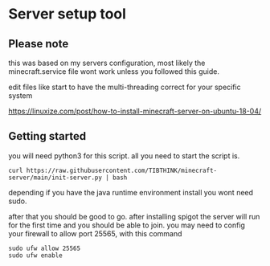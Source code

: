 # Server setup tool

## Please note
this was based on my servers configuration, most likely the minecraft.service file wont work unless you followed this guide.

edit files like start to have the multi-threading correct for your specific system

https://linuxize.com/post/how-to-install-minecraft-server-on-ubuntu-18-04/


## Getting started
you will need python3 for this script.
all you need to start the script is.

```
curl https://raw.githubusercontent.com/TIBTHINK/minecraft-server/main/init-server.py | bash
```
depending if you have the java runtime environment install you wont need sudo.

after that you should be good to go. after installing spigot the server will run for the first time and you should be able to join.
you may need to config your firewall to allow port 25565, with this command
```
sudo ufw allow 25565
sudo ufw enable
```
